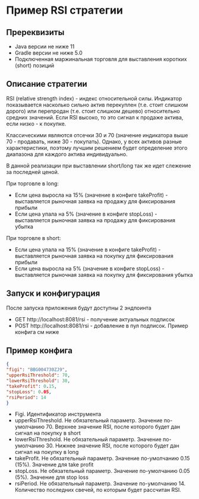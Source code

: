 # Пример RSI стратегии

## Пререквизиты
- Java версии не ниже 11
- Gradle версии не ниже 5.0
- Подключенная маржинальная торговля для выставления коротких (short) позиций 

## Описание стратегии
RSI (relative strength index) - индекс относительной силы. Индикатор показывается насколько сильно актив перекуплен (т.е. стоит слишком дорого) или перепродан (т.е. стоит слишком дешево) относительно средних значений.
Если RSI высоко, то это сигнал к продаже актива, если низко - к покупке. 

Классическими являются отсечки 30 и 70 (значение индикатора выше 70 - продавать, ниже 30 - покупать). Однако, у всех активов разные характеристики, 
поэтому лучшим решением будет определение этого диапазона для каждого актива индивидуально.

В данной реализации при выставлении short/long так же идет слежение за последней ценой.

При торговле в long:
- Если цена выросла на 15% (значение в конфиге takeProfit) - выставляется рыночная заявка на продажу для фиксирования прибыли
- Если цена упала на 5% (значение в конфиге stopLoss) - выставляется рыночная заявка на продажу для фиксирования убытка

При торговле в short:
- Если цена упала на 15% (значение в конфиге takeProfit) - выставляется рыночная заявка на покупку для фиксирования прибыли
- Если цена выросла на 5% (значение в конфиге stopLoss) - выставляется рыночная заявка на покупку для фиксирования убытка

## Запуск и конфигурация
После запуска приложения будут доступны 2 эндпоинта
- GET http://localhost:8081/rsi - получение актуальных подписок
- POST http://localhost:8081/rsi - добавление в пул подписок. Пример конфига см ниже

## Пример конфига
```json 
{
"figi": "BBG004730ZJ9",
"upperRsiThreshold": 70,
"lowerRsiThreshold": 30,
"takeProfit": 0.15,
"stopLoss": 0.05,
"rsiPeriod": 14
}
```
- Figi. Идентификатор инструмента
- upperRsiThreshold. Не обязательный параметр. Значение по-умолчанию 70. Верхнее значение RSI, после которого будет дан сигнал на покупку в short
- lowerRsiThreshold. Не обязательный параметр. Значение по-умолчанию 30. Нижнее значение RSI, после которого будет дан сигнал на покупку в long
- takeProfit. Не обязательный параметр. Значение по-умолчанию 0.15 (15%). Значение для take profit 
- stopLoss. Не обязательный параметр. Значение по-умолчанию 0.05 (5%). Значение для stop loss
- rsiPeriod. Не обязательный параметр. Значение по-умолчанию 14. Количество последних свечей, по которым будет рассчитан RSI. 